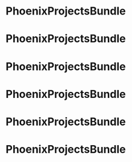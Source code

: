 # PhoenixProjectsBundle
# PhoenixProjectsBundle
# PhoenixProjectsBundle
# PhoenixProjectsBundle
# PhoenixProjectsBundle
# PhoenixProjectsBundle
